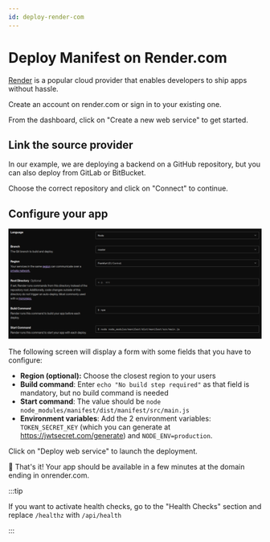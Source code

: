 ```yaml
---
id: deploy-render-com
---
```


# Deploy Manifest on Render.com

[Render](https://render.com) is a popular cloud provider that enables developers to ship apps without hassle.

Create an account on render.com or sign in to your existing one.

From the dashboard, click on "Create a new web service" to get started.

## Link the source provider

In our example, we are deploying a backend on a GitHub repository, but you can also deploy from GitLab or BitBucket.

Choose the correct repository and click on "Connect" to continue.

## Configure your app

![Render.com configuration](./assets/images/deploy/render1.png)

The following screen will display a form with some fields that you have to configure:

- **Region (optional):** Choose the closest region to your users
- **Build command**: Enter `echo "No build step required"` as that field is mandatory, but no build command is needed
- **Start command**: The value should be `node node_modules/manifest/dist/manifest/src/main.js`
- **Environment variables**: Add the 2 environment variables: `TOKEN_SECRET_KEY` (which you can generate at https://jwtsecret.com/generate) and `NODE_ENV=production`.

Click on "Deploy web service" to launch the deployment.

🎉 That's it! Your app should be available in a few minutes at the domain ending in onrender.com.

:::tip

If you want to activate health checks, go to the "Health Checks" section and replace `/healthz` with `/api/health`

:::
